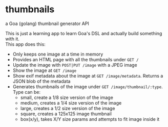 # thumbnails
a Goa (golang) thumbnail generator API


This is just a learning app to learn Goa's DSL and actually build something with it.  
This app does this:

* Only keeps one image at a time in memory
* Provides an HTML page with all the thumbnails under `GET /`
* Update the image with `POST|PUT /image` with a JPEG image
* Show the image at `GET /image`
* Show exif metadata about the image at `GET /image/metadata`.  Returns a JSON blob of the metadata
* Generates thumbnails of the image under `GET /image/thumbnail/:type`.  Type can be:
  - small, create a 1/8 size version of the image
  - medium, creates a 1/4 size version of the image
  - large, creates a 1/2 size version of the image
  - square, creates a 125x125 image thumbnail
  - box(x/y), takes X/Y size params and attempts to fit image inside it



